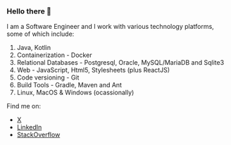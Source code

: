 ### Hello there 👋

I am a Software Engineer and I work with various technology platforms, some of which include:
1. Java, Kotlin
2. Containerization - Docker
3. Relational Databases - Postgresql, Oracle, MySQL/MariaDB and Sqlite3
4. Web - JavaScript, Html5, Stylesheets (plus ReactJS)
5. Code versioning - Git
6. Build Tools - Gradle, Maven and Ant
7. Linux, MacOS & Windows (ocassionally)

Find me on:
- [X](https://x.com/patwanjau)
- [LinkedIn](https://linkedin.com/in/patwanjau)
- [StackOverflow](https://stackoverflow.com/users/1334330/patrick-w?tab=profile)
